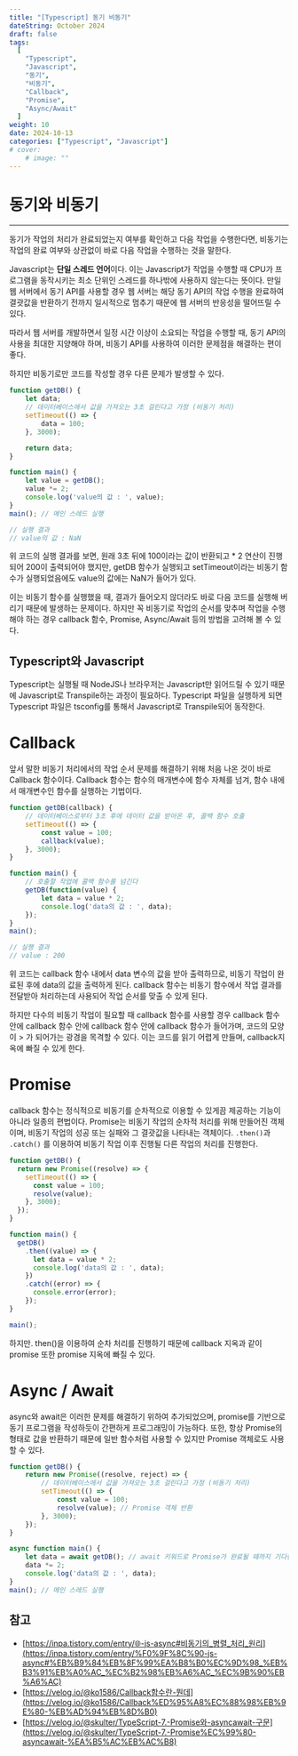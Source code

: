 ```yaml
---
title: "[Typescript] 동기 비동기"
dateString: October 2024
draft: false
tags:
  [
    "Typescript",
    "Javascript",
    "동기",
    "비동기",
    "Callback",
    "Promise",
    "Async/Await"
  ]
weight: 10
date: 2024-10-13
categories: ["Typescript", "Javascript"]
# cover:
    # image: ""
---
```

# 동기와 비동기
---
동기가 작업의 처리가 완료되었는지 여부를 확인하고 다음 작업을 수행한다면, 비동기는 작업의 완료 여부와 상관없이 바로 다음 작업을 수행하는 것을 말한다.

Javascript는 **단일 스레드 언어**이다. 이는 Javascript가 작업을 수행할 때 CPU가 프로그램을 동작시키는 최소 단위인 스레드를 하나밖에 사용하지 않는다는 뜻이다. 만일 웹 서버에서 동기 API를 사용할 경우 웹 서버는 해당 동기 API의 작업 수행을 완료하여 결괏값을 반환하기 전까지 일시적으로 멈추기 때문에 웹 서버의 반응성을 떨어뜨릴 수 있다.

따라서 웹 서버를 개발하면서 일정 시간 이상이 소요되는 작업을 수행할 때, 동기 API의 사용을 최대한 지양해야 하며, 비동기 API를 사용하여 이러한 문제점을 해결하는 편이 좋다.

하지만 비동기로만 코드를 작성할 경우 다른 문제가 발생할 수 있다.

```js
function getDB() {
    let data;
    // 데이터베이스에서 값을 가져오는 3초 걸린다고 가정 (비동기 처리)
    setTimeout(() => {
        data = 100;
    }, 3000);

    return data;
}

function main() {
    let value = getDB();
    value *= 2;
    console.log('value의 값 : ', value);
}
main(); // 메인 스레드 실행

// 실행 결과
// value의 값 : NaN
```

위 코드의 실행 결과를 보면, 원래 3초 뒤에 100이라는 값이 반환되고 * 2 연산이 진행되어 200이 출력되어야 했지만,  getDB 함수가 실행되고 setTimeout이라는 비동기 함수가 실행되었음에도 value의 값에는 NaN가 들어가 있다.

이는 비동기 함수를 실행했을 때, 결과가 들어오지 않더라도 바로 다음 코드를 실행해 버리기 때문에 발생하는 문제이다. 하지만 꼭 비동기로 작업의 순서를 맞추며 작업을 수행해야 하는 경우 callback 함수, Promise, Async/Await 등의 방법을 고려해 볼 수 있다.

## Typescript와 Javascript

Typescript는 실행될 때 NodeJS나 브라우저는 Javascript만 읽어드릴 수 있기 때문에 Javascript로 Transpile하는 과정이 필요하다. Typescript 파일을 실행하게 되면 Typescript 파일은 tsconfig를 통해서 Javascript로 Transpile되어 동작한다.

# Callback

앞서 말한 비동기 처리에서의 작업 순서 문제를 해결하기 위해 처음 나온 것이 바로 Callback 함수이다. Callback 함수는 함수의 매개변수에 함수 자체를 넘겨, 함수 내에서 매개변수인 함수를 실행하는 기법이다.

```js
function getDB(callback) {
    // 데이터베이스로부터 3초 후에 데이터 값을 받아온 후, 콜백 함수 호출
    setTimeout(() => {
        const value = 100;
        callback(value);
    }, 3000);
}

function main() {
    // 호출할 작업에 콜백 함수를 넘긴다
    getDB(function(value) {
        let data = value * 2;
        console.log('data의 값 : ', data);
    });
}
main();

// 실행 결과
// value : 200
```

위 코드는 callback 함수 내에서 data 변수의 값을 받아 출력하므로, 비동기 작업이 완료된 후에 data의 값을 출력하게 된다. callback 함수는 비동기 함수에서 작업 결과를 전달받아 처리하는데 사용되어 작업 순서를 맞출 수 있게 된다.

하지만 다수의 비동기 작업이 필요할 때 callback 함수를 사용할 경우 callback 함수 안에 callback 함수 안에 callback 함수 안에 callback 함수가 들어가며, 코드의 모양이 > 가 되어가는 광경을 목격할 수 있다. 이는 코드를 읽기 어렵게 만들며, callback지옥에 빠질 수 있게 한다.

# Promise

callback 함수는 정식적으로 비동기를 순차적으로 이용할 수 있게끔 제공하는 기능이 아니라 일종의 편법이다. Promise는 비동기 작업의 순차적 처리를 위해 만들어진 객체이며, 비동기 작업의 성공 또는 실패와 그 결괏값을 나타내는 객체이다. `.then()`과 `.catch()` 를 이용하여 비동기 작업 이후 진행될 다른 작업의 처리를 진행한다.

```js
function getDB() {
  return new Promise((resolve) => {
    setTimeout(() => {
      const value = 100;
      resolve(value);
    }, 3000);
  });
}

function main() {
  getDB()
    .then((value) => {
      let data = value * 2;
      console.log('data의 값 : ', data);
    })
    .catch((error) => {
      console.error(error);
    });
}

main();
```

하지만. then()을 이용하여 순차 처리를 진행하기 때문에 callback 지옥과 같이 promise 또한 promise 지옥에 빠질 수 있다.

# Async / Await

async와 await은 이러한 문제를 해결하기 위하여 추가되었으며, promise를 기반으로  동기 프로그램을 작성하듯이 간편하게 프로그래밍이 가능하다. 또한, 항상 Promise의 형태로 값을 반환하기 때문에 일반 함수처럼 사용할 수 있지만 Promise 객체로도 사용할 수 있다.

```js
function getDB() {
    return new Promise((resolve, reject) => {
        // 데이터베이스에서 값을 가져오는 3초 걸린다고 가정 (비동기 처리)
        setTimeout(() => {
            const value = 100;
            resolve(value); // Promise 객체 반환
        }, 3000);
    });
}

async function main() {
    let data = await getDB(); // await 키워드로 Promise가 완료될 때까지 기다린다
    data *= 2;
    console.log('data의 값 : ', data);
}
main(); // 메인 스레드 실행
```

## 참고

- [https://inpa.tistory.com/entry/🌐-js-async#비동기의_병렬_처리_원리](https://inpa.tistory.com/entry/%F0%9F%8C%90-js-async#%EB%B9%84%EB%8F%99%EA%B8%B0%EC%9D%98_%EB%B3%91%EB%A0%AC_%EC%B2%98%EB%A6%AC_%EC%9B%90%EB%A6%AC)
- [https://velog.io/@ko1586/Callback함수란-뭔데](https://velog.io/@ko1586/Callback%ED%95%A8%EC%88%98%EB%9E%80-%EB%AD%94%EB%8D%B0)
- [https://velog.io/@skulter/TypeScript-7.-Promise와-asyncawait-구문](https://velog.io/@skulter/TypeScript-7.-Promise%EC%99%80-asyncawait-%EA%B5%AC%EB%AC%B8)